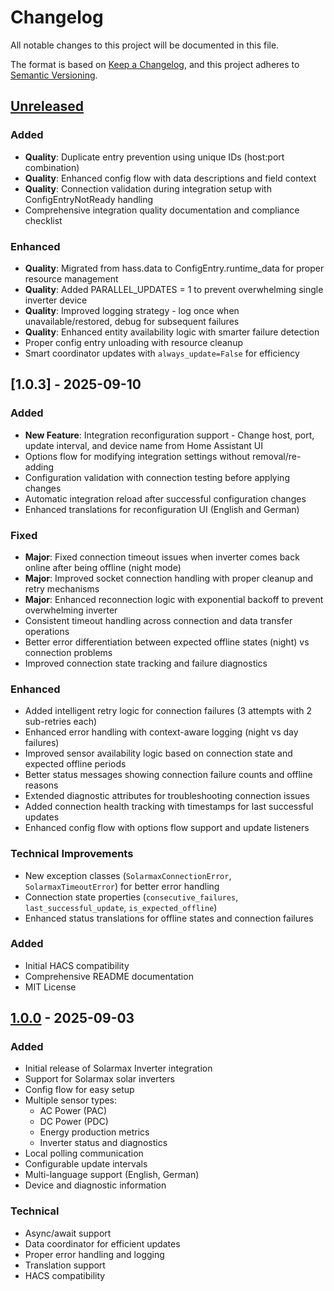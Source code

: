# Changelog

All notable changes to this project will be documented in this file.

The format is based on [Keep a Changelog](https://keepachangelog.com/en/1.0.0/),
and this project adheres to [Semantic Versioning](https://semver.org/spec/v2.0.0.html).

## [Unreleased]

### Added
- **Quality**: Duplicate entry prevention using unique IDs (host:port combination)
- **Quality**: Enhanced config flow with data descriptions and field context
- **Quality**: Connection validation during integration setup with ConfigEntryNotReady handling
- Comprehensive integration quality documentation and compliance checklist

### Enhanced
- **Quality**: Migrated from hass.data to ConfigEntry.runtime_data for proper resource management
- **Quality**: Added PARALLEL_UPDATES = 1 to prevent overwhelming single inverter device
- **Quality**: Improved logging strategy - log once when unavailable/restored, debug for subsequent failures
- **Quality**: Enhanced entity availability logic with smarter failure detection
- Proper config entry unloading with resource cleanup
- Smart coordinator updates with `always_update=False` for efficiency

## [1.0.3] - 2025-09-10

### Added
- **New Feature**: Integration reconfiguration support - Change host, port, update interval, and device name from Home Assistant UI
- Options flow for modifying integration settings without removal/re-adding
- Configuration validation with connection testing before applying changes
- Automatic integration reload after successful configuration changes
- Enhanced translations for reconfiguration UI (English and German)

### Fixed
- **Major**: Fixed connection timeout issues when inverter comes back online after being offline (night mode)
- **Major**: Improved socket connection handling with proper cleanup and retry mechanisms
- **Major**: Enhanced reconnection logic with exponential backoff to prevent overwhelming inverter
- Consistent timeout handling across connection and data transfer operations
- Better error differentiation between expected offline states (night) vs connection problems
- Improved connection state tracking and failure diagnostics

### Enhanced
- Added intelligent retry logic for connection failures (3 attempts with 2 sub-retries each)
- Enhanced error handling with context-aware logging (night vs day failures)
- Improved sensor availability logic based on connection state and expected offline periods
- Better status messages showing connection failure counts and offline reasons
- Extended diagnostic attributes for troubleshooting connection issues
- Added connection health tracking with timestamps for last successful updates
- Enhanced config flow with options flow support and update listeners

### Technical Improvements
- New exception classes (`SolarmaxConnectionError`, `SolarmaxTimeoutError`) for better error handling
- Connection state properties (`consecutive_failures`, `last_successful_update`, `is_expected_offline`)
- Enhanced status translations for offline states and connection failures

### Added
- Initial HACS compatibility
- Comprehensive README documentation
- MIT License

## [1.0.0] - 2025-09-03

### Added
- Initial release of Solarmax Inverter integration
- Support for Solarmax solar inverters
- Config flow for easy setup
- Multiple sensor types:
  - AC Power (PAC)
  - DC Power (PDC)
  - Energy production metrics
  - Inverter status and diagnostics
- Local polling communication
- Configurable update intervals
- Multi-language support (English, German)
- Device and diagnostic information

### Technical
- Async/await support
- Data coordinator for efficient updates
- Proper error handling and logging
- Translation support
- HACS compatibility

[Unreleased]: https://github.com/oschick/solarmax-ha-integration/compare/v1.0.0...HEAD
[1.0.0]: https://github.com/oschick/solarmax-ha-integration/releases/tag/v1.0.0
